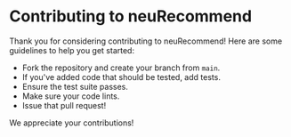 # Contributing to neuRecommend

Thank you for considering contributing to neuRecommend! Here are some guidelines to help you get started:

- Fork the repository and create your branch from `main`.
- If you've added code that should be tested, add tests.
- Ensure the test suite passes.
- Make sure your code lints.
- Issue that pull request!

We appreciate your contributions!

